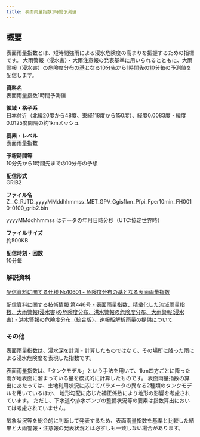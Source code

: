 ```yaml
---
title: 表面雨量指数1時間予測値
---
```


## 概要
表面雨量指数とは、短時間強雨による浸水危険度の高まりを把握するための指標です。
大雨警報（浸水害）・大雨注意報の発表基準に用いられるとともに、大雨警報（浸水害）の危険度分布の基となる10分先から1時間先の10分毎の予測値を配信します。

**資料名** <br/>
表面雨量指数1時間予測値

**領域・格子系** <br/>
日本付近（北緯20度から48度、東経118度から150度）、経度0.0083度・緯度0.0125度間隔の約1kmメッシュ

**要素・レベル** <br/>
表面雨量指数

**予報時間等** <br/>
10分先から1時間先までの10分毎の予想

**配信形式** <br/>
GRIB2

**ファイル名** <br/>
Z__C_RJTD_yyyyMMddhhmmss_MET_GPV_Ggis1km_Pfpi_Fper10min_FH0010-0100_grib2.bin

yyyyMMddhhmmss はデータの年月日時分秒（UTC:協定世界時）

**ファイルサイズ** <br/>
約500KB

**配信時刻・回数** <br/>
10分毎

### 解説資料
[配信資料に関する仕様 No10601 - 危険度分布の基となる表面雨量指数](https://www.data.jma.go.jp/suishin/shiyou/pdf/no10601)


[配信資料に関する技術情報 第446号 - 表面雨量指数、精緻化した流域雨量指数、大雨警報(浸水害)の危険度分布、洪水警報の危険度分布、大雨警報(浸水害)・洪水警報の危険度分布（統合版）、速報版解析雨量の提供について](https://dmdata.jp/docs/jma/technical/446.pdf)

### その他

表面雨量指数は、浸水深を計測・計算したものではなく、その場所に降った雨による浸水危険度を表現した指数です。

表面雨量指数は、「タンクモデル」という手法を用いて、1km四方ごとに降った雨が地表面に溜まっている量を模式的に計算したものです。
表面雨量指数の算出にあたっては、土地利用状況に応じてパラメータの異なる2種類のタンクモデルを用いているほか、
地形勾配に応じた補正係数により地形の影響を考慮されています。
ただし、下水道や排水ポンプの整備状況等の要素は指数算出においては考慮されていません。

気象状況等を総合的に判断して発表するため、表面雨量指数を基準と比較した結果と大雨警報・注意報の発表状況とは必ずしも一致しない場合があります。
